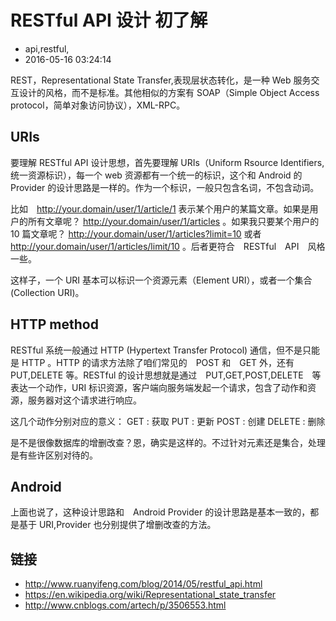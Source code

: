 # RESTful API 设计 初了解
- api,restful,
- 2016-05-16 03:24:14

REST，Representational State Transfer,表现层状态转化，是一种 Web 服务交互设计的风格，而不是标准。其他相似的方案有 SOAP（Simple Object Access protocol，简单对象访问协议），XML-RPC。

## URIs

要理解 RESTful API 设计思想，首先要理解 URIs（Uniform Rsource Identifiers,统一资源标识），每一个 web 资源都有一个统一的标识，这个和 Android 的 Provider 的设计思路是一样的。作为一个标识，一般只包含名词，不包含动词。

比如　http://your.domain/user/1/article/1 表示某个用户的某篇文章。如果是用户的所有文章呢？ http://your.domain/user/1/articles 。如果我只要某个用户的 10 篇文章呢？ http://your.domain/user/1/articles?limit=10 或者 http://your.domain/user/1/articles/limit/10 。后者更符合　RESTful　API　风格一些。

这样子，一个 URI 基本可以标识一个资源元素（Element URI），或者一个集合(Collection URI)。

## HTTP method

RESTful 系统一般通过 HTTP (Hypertext Transfer Protocol) 通信，但不是只能是 HTTP 。HTTP 的请求方法除了咱们常见的　POST 和　GET 外，还有　PUT,DELETE 等。RESTful 的设计思想就是通过　PUT,GET,POST,DELETE　等表达一个动作，URI 标识资源，客户端向服务端发起一个请求，包含了动作和资源，服务器对这个请求进行响应。


这几个动作分别对应的意义：
GET : 获取
PUT : 更新
POST : 创建
DELETE : 删除

是不是很像数据库的增删改查？恩，确实是这样的。不过针对元素还是集合，处理是有些许区别对待的。

## Android

上面也说了，这种设计思路和　Android Provider 的设计思路是基本一致的，都是基于 URI,Provider 也分别提供了增删改查的方法。

## 链接
 * <http://www.ruanyifeng.com/blog/2014/05/restful_api.html>
 * <https://en.wikipedia.org/wiki/Representational_state_transfer>
 * <http://www.cnblogs.com/artech/p/3506553.html>
